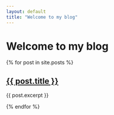 ```yaml
---
layout: default
title: "Welcome to my blog"
---
```


<h1>Welcome to my blog</h1>

{% for post in site.posts %}
  <article>
    <h2><a href="{{ post.url }}">{{ post.title }}</a></h2>
    <p>{{ post.excerpt }}</p>
  </article>
{% endfor %}
